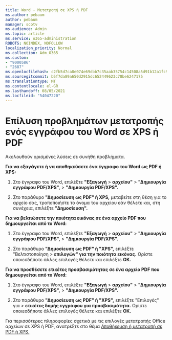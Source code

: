 ```yaml
---
title: Word - Μετατροπή σε XPS ή PDF
ms.author: pebaum
author: pebaum
manager: scotv
ms.audience: Admin
ms.topic: article
ms.service: o365-administration
ROBOTS: NOINDEX, NOFOLLOW
localization_priority: Normal
ms.collection: Adm_O365
ms.custom:
- "9000586"
- "2687"
ms.openlocfilehash: c2fb5d7ca8e074e69dbb7c35aab35754c14508a5d91b12a1fc943fadda242040
ms.sourcegitcommit: b5f7da89a650d2915dc652449623c78be6247175
ms.translationtype: MT
ms.contentlocale: el-GR
ms.lasthandoff: 08/05/2021
ms.locfileid: "54047220"
---
```

# <a name="resolve-issues-converting-a-word-document-to-xps-or-pdf"></a>Επίλυση προβλημάτων μετατροπής ενός εγγράφου του Word σε XPS ή PDF

Ακολουθούν ορισμένες λύσεις σε συνήθη προβλήματα. 

**Για να εξαγάγετε ή να αποθηκεύσετε ένα έγγραφο του Word ως PDF ή XPS:**

1. Στο έγγραφο του Word, επιλέξτε **"Εξαγωγή**  >  **αρχείου"**  >  **"Δημιουργία εγγράφου PDF/XPS",**  >  **"Δημιουργία PDF/XPS".**

2. Στο παράθυρο **"Δημοσίευση ως PDF" ή XPS,** μεταβείτε στη θέση για το αρχείο σας, τροποποιήστε το όνομα του αρχείου εάν θέλετε και, στη συνέχεια, επιλέξτε **"Δημοσίευση".**

**Για να βελτιώσετε την ποιότητα εικόνας σε ένα αρχείο PDF που δημιουργείται από το Word:**

1. Στο έγγραφο του Word, επιλέξτε **"Εξαγωγή**  >  **αρχείου"**  >  **"Δημιουργία εγγράφου PDF/XPS",**  >  **"Δημιουργία PDF/XPS".**

2. Στο παράθυρο **"Δημοσίευση ως PDF" ή "XPS",** επιλέξτε "Βελτιστοποίηση   >  **επιλογών" για την ποιότητα εικόνας.** Ορίστε οποιεσδήποτε άλλες επιλογές θέλετε και επιλέξτε **OK.** 

**Για να προσθέσετε ετικέτες προσβασιμότητας σε ένα αρχείο PDF που δημιουργείται από το Word:**
 
1. Στο έγγραφο του Word, επιλέξτε **"Εξαγωγή**  >  **αρχείου"**  >  **"Δημιουργία εγγράφου PDF/XPS",**  >  **"Δημιουργία PDF/XPS".**

2. Στο παράθυρο **"Δημοσίευση ως PDF" ή "XPS",** επιλέξτε "Επιλογές" για   >  **ετικέτες δομής εγγράφου για προσβασιμότητα.** Ορίστε οποιεσδήποτε άλλες επιλογές θέλετε και επιλέξτε **OK.**

Για περισσότερες πληροφορίες σχετικά με τις επιλογές μετατροπής Office αρχείων σε XPS ή PDF, ανατρέξτε στο θέμα [Αποθήκευση ή μετατροπή σε PDF ή XPS.](https://support.office.com/article/d85416c5-7d77-4fd6-a216-6f4bf7c7c110)